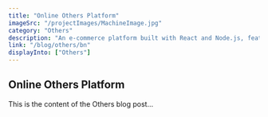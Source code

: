```yaml
---
title: "Online Others Platform"
imageSrc: "/projectImages/MachineImage.jpg"
category: "Others"
description: "An e-commerce platform built with React and Node.js, featuring product listings, product searching, shopping cart, and checkout."
link: "/blog/others/bn"
displayInto: ["Others"]
---
```


## Online Others Platform

This is the content of the Others blog post...
